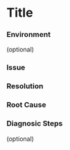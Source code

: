 # Title



### Environment

 (optional)



### Issue



### Resolution



### Root Cause



### Diagnosic Steps

 (optional)